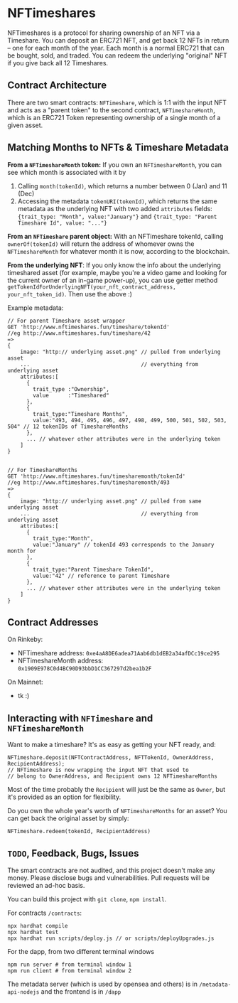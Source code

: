 # NFTimeshares

NFTimeshares is a protocol for sharing ownership of an NFT via a Timeshare.
You can deposit an ERC721 NFT, and get back 12 NFTs in return – one for each month of
the year. Each month is a normal ERC721 that can be bought, sold, and traded.
You can redeem the underlying "original" NFT if you give back all 12 Timeshares.

## Contract Architecture
There are two smart contracts: `NFTimeshare`, which is 1:1 with the input NFT
and acts as a "parent token" to the second contract, `NFTimeshareMonth`,
which is an ERC721 Token representing ownership of a single month of a given asset.

## Matching Months to NFTs & Timeshare Metadata
__From a `NFTimeshareMonth` token:__ If you own an `NFTimeshareMonth`, you can see which month is associated with it by
1. Calling `month(tokenId)`, which returns a number between 0 (Jan) and 11 (Dec)
2. Accessing the metadata `tokenURI(tokenId)`, which returns the same metadata
as the underlying NFT with two added `attributes` fields: `{trait_type: "Month", value:"January"}`
and `{trait_type: "Parent Timeshare Id", value: "..."}`

__From an `NFTimeshare` parent object:__ With an NFTimeshare tokenId, calling `ownerOf(tokenId)` will return the address of whomever owns the `NFTimeshareMonth`
for whatever month it is now, according to the blockchain.

__From the underlying NFT__: If you only know the info about the underlying timeshared asset (for example, maybe you're a video game and looking for the current owner of
an in-game power-up), you can use getter method `getTokenIdForUnderlyingNFT(your_nft_contract_address, your_nft_token_id)`. Then use the above :)

Example metadata:
```
// For parent Timeshare asset wrapper
GET 'http://www.nftimeshares.fun/timeshare/tokenId'
//eg http://www.nftimeshares.fun/timeshare/42
=>
{
    image: "http:// underlying asset.png" // pulled from underlying asset
    ...                                   // everything from underlying asset
    attributes:[
      {
        trait_type :"Ownership",
        value      :"Timeshared"
      },
      {
        trait_type:"Timeshare Months",
        value:"493, 494, 495, 496, 497, 498, 499, 500, 501, 502, 503, 504" // 12 tokenIDs of TimeshareMonths
      },
      ... // whatever other attributes were in the underlying token
    ]
}


// For TimeshareMonths
GET 'http://www.nftimeshares.fun/timesharemonth/tokenId'
//eg http://www.nftimeshares.fun/timesharemonth/493
=>
{
    image: "http:// underlying asset.png" // pulled from same underlying asset
    ...                                   // everything from underlying asset
    attributes:[
      {
        trait_type:"Month",
        value:"January" // tokenId 493 corresponds to the January month for
      },
      {
        trait_type:"Parent Timeshare TokenId",
        value:"42" // reference to parent Timeshare
      },
      ... // whatever other attributes were in the underlying token
    ]
}
```

## Contract Addresses
On Rinkeby:
- NFTimeshare address: `0xe4aA8DE6adea71Aab6db1dEB2a34afDCc19ce295`
- NFTimeshareMonth address: `0x1909E978C0d4BC90D93bbD1CC367297d2bea1b2F`

On Mainnet:
- tk :)

## Interacting with `NFTimeshare` and `NFTimeshareMonth`
Want to make a timeshare? It's as easy as getting your NFT ready, and:
```
NFTimeshare.deposit(NFTContractAddress, NFTTokenId, OwnerAddress, RecipientAddress);
// NFTimeshare is now wrapping the input NFT that used to
// belong to OwnerAddress, and Recipient owns 12 NFTimeshareMonths
```
Most of the time probably the `Recipient` will just be the same as `Owner`, but
it's provided as an option for flexibility.

Do you own the whole year's worth of `NFTimeshareMonths` for an asset? You can
get back the original asset by simply:
```
NFTimeshare.redeem(tokenId, RecipientAddress)
```



## `TODO`, Feedback, Bugs, Issues
The smart contracts are not audited, and this project doesn't make any money.
Please disclose bugs and vulnerabilities. Pull requests will be reviewed an ad-hoc
basis.

You can build this project with `git clone`, `npm install`.

For contracts `/contracts`:
```
npx hardhat compile
npx hardhat test
npx hardhat run scripts/deploy.js // or scripts/deployUpgrades.js
```

For the dapp, from two different terminal windows
```
npm run server # from terminal window 1
npm run client # from terminal window 2
```

The metadata server (which is used by opensea and others) is in `/metadata-api-nodejs`
and the frontend is in `/dapp`
